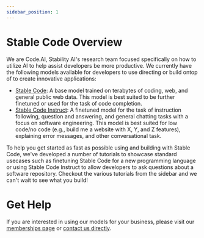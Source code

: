 ```yaml
---
sidebar_position: 1
---
```


# Stable Code Overview

We are Code.AI, Stability AI's research team focused specifically on how to utilize AI to help assist developers be more productive. We currently have the following models available for developers to use directing or build ontop of to create innovative applications:
- [Stable Code](https://huggingface.co/stabilityai/stable-code-3b): A base model trained on terabytes of coding, web, and general public web data. This model is best suited to be further finetuned or used for the task of code completion.
- [Stable Code Instruct](https://huggingface.co/stabilityai/stable-code-instruct-3b): A finetuned model for the task of instruction following, question and answering, and general chatting tasks with a focus on software engineering. This model is best suited for low code/no code (e.g., build me a website with X, Y, and Z features), explaining error messages, and other conversational task.

To help you get started as fast as possible using and building with Stable Code, we've developed a number of tutorials to showcase standard usecases such as finetuning Stable Code for a new programming language or using Stable Code Instruct to allow developers to ask questions about a software repository. Checkout the various tutorials from the sidebar and we can't wait to see what you build!

# Get Help

If you are interested in using our models for your business, please visit our [memberships page](https://stability.ai/membership) or [contact us directly](https://stability.ai/enterprise). 
